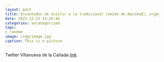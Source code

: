 ```yaml
---
layout: post
title: Encantados de asistir a la tradicional comida de Navidad🎄, organizada por la Asociación de Mayores de VillanuevaDeLaCañada. ¡...
date: 2022-12-23 13:25:46
categories: uncategorized
tags:
- random
image: /img/image.jpg
caption: This is a picture
---
```

Twitter Villanueva de la Cañada [link](https://twitter.com/AytoVDLCanada/status/1605955647358615552)
